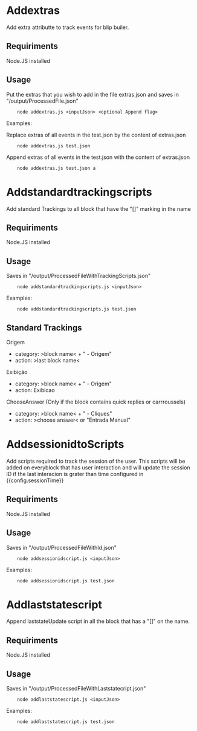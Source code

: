 # Addextras
Add extra attributte to track events for blip builer.

## Requiriments
Node.JS installed

## Usage
Put the extras that you wish to add in the file extras.json and saves in "/output/ProcessedFile.json"

```
    node addextras.js <inputJson> <optional Append flag>
```

Examples:


Replace extras of all events in the test.json by the content of extras.json

```
    node addextras.js test.json
```

Append extras of all events in the test.json with the content of extras.json

```
    node addextras.js test.json a
```

# Addstandardtrackingscripts
Add standard Trackings to all block that have the "[]" marking in the name

## Requiriments
Node.JS installed

## Usage
Saves in "/output/ProcessedFileWithTrackingScripts.json"

```
    node addstandardtrackingscripts.js <inputJson>
```

Examples:


```
    node addstandardtrackingscripts.js test.json
```

## Standard Trackings

Origem
 - category: >block name< + " - Origem"
 - action: >last block name<

Exibição
 - category: >block name< + " - Origem"
 - action: Exibicao

ChooseAnswer (Only if the block contains quick replies or carrroussels)
 - category: >block name< + " - Cliques"
 - action: >choose answer< or "Entrada Manual"

 # AddsessionidtoScripts
 Add scripts required to track the session of the user. This scripts will be added on everyblock that has user interaction and will update the session ID if the last interacion is grater than time configured in {{config.sessionTime}}

## Requiriments
Node.JS installed

## Usage
Saves in "/output/ProcessedFileWithId.json"

```
    node addsessionidscript.js <inputJson>
```

Examples:

```
    node addsessionidscript.js test.json
```

 # Addlaststatescript
 Append laststateUpdate script in all the block that has a "[]" on the name.

## Requiriments
Node.JS installed

## Usage
Saves in "/output/ProcessedFileWithLaststatecript.json"

```
    node addlaststatescript.js <inputJson>
```

Examples:

```
    node addlaststatescript.js test.json
```
